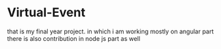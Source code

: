 # Virtual-Event
that is my final year project. in which i am working mostly on angular part there is also contribution in node js part as well
